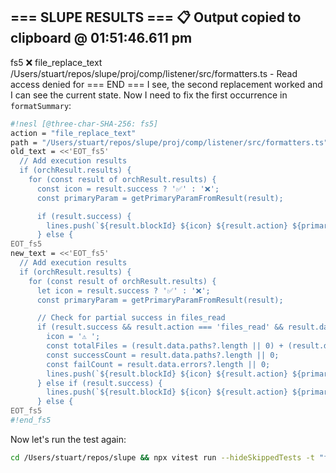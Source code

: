 === SLUPE RESULTS ===
📋 Output copied to clipboard @ 01:51:46.611 pm
---------------------
fs5 ❌ file_replace_text /Users/stuart/repos/slupe/proj/comp/listener/src/formatters.ts - Read access denied for
=== END ===
I see, the second replacement worked and I can see the current state. Now I need to fix the first occurrence in `formatSummary`:

```sh nesl
#!nesl [@three-char-SHA-256: fs5]
action = "file_replace_text"
path = "/Users/stuart/repos/slupe/proj/comp/listener/src/formatters.ts"
old_text = <<'EOT_fs5'
  // Add execution results
  if (orchResult.results) {
    for (const result of orchResult.results) {
      const icon = result.success ? '✅' : '❌';
      const primaryParam = getPrimaryParamFromResult(result);

      if (result.success) {
        lines.push(`${result.blockId} ${icon} ${result.action} ${primaryParam}`.trim());
      } else {
EOT_fs5
new_text = <<'EOT_fs5'
  // Add execution results
  if (orchResult.results) {
    for (const result of orchResult.results) {
      let icon = result.success ? '✅' : '❌';
      const primaryParam = getPrimaryParamFromResult(result);

      // Check for partial success in files_read
      if (result.success && result.action === 'files_read' && result.data?.errors) {
        icon = '⚠️ ';
        const totalFiles = (result.data.paths?.length || 0) + (result.data.errors?.length || 0);
        const successCount = result.data.paths?.length || 0;
        const failCount = result.data.errors?.length || 0;
        lines.push(`${result.blockId} ${icon} ${result.action} ${primaryParam} - Read ${successCount} of ${totalFiles} files (${failCount} failed)`.trim());
      } else if (result.success) {
        lines.push(`${result.blockId} ${icon} ${result.action} ${primaryParam}`.trim());
      } else {
EOT_fs5
#!end_fs5
```

Now let's run the test again:

```bash
cd /Users/stuart/repos/slupe && npx vitest run --hideSkippedTests -t "files-read-partial-failure"
```